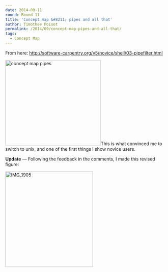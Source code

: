 ```yaml
---
date: 2014-09-11
round: Round 11
title: 'Concept map &#8211; pipes and all that'
author: Timothee Poisot
permalink: /2014/09/concept-map-pipes-and-all-that/
tags:
  - Concept Map
---
```

From here: http://software-carpentry.org/v5/novice/shell/03-pipefilter.html

[<img class="aligncenter size-medium wp-image-8600" alt="concept map pipes" src="http://teaching.software-carpentry.org/wp-content/uploads/2014/09/index-300x268.jpeg" width="300" height="268" />][1]This is what convinced me to switch to unix, and one of the first things I show novice users.

**Update** &#8212; Following the feedback in the comments, I made this revised figure:

[<img class="aligncenter size-medium wp-image-8703" alt="IMG_1905" src="http://teaching.software-carpentry.org/wp-content/uploads/2014/09/IMG_1905-275x300.jpg" width="275" height="300" />][2]

 [1]: http://teaching.software-carpentry.org/wp-content/uploads/2014/09/index.jpeg
 [2]: http://teaching.software-carpentry.org/wp-content/uploads/2014/09/IMG_1905.jpg
